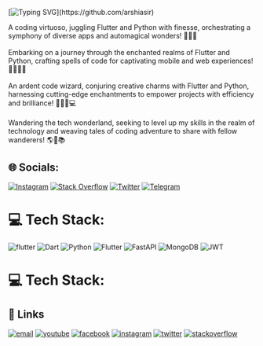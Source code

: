 [![Typing SVG](https://readme-typing-svg.demolab.com?font=Fira+Code&weight=800&size=19&pause=1000&color=09F7E0&background=FF000000&center=true&vCenter=true&random=false&width=435&lines=HELLO+FINDER+!!!)](https://github.com/arshiasir)


A coding virtuoso, juggling Flutter and Python with finesse, orchestrating a symphony of diverse apps and automagical wonders! 🎼🎹🎶<br><br>Embarking on a journey through the enchanted realms of Flutter and Python, crafting spells of code for captivating mobile and web experiences! 🧙‍♂️✨📱<br><br>An ardent code wizard, conjuring creative charms with Flutter and Python, harnessing cutting-edge enchantments to empower projects with efficiency and brilliance! 🧙‍♀️🔮💻<br><br>Wandering the tech wonderland, seeking to level up my skills in the realm of technology and weaving tales of coding adventure to share with fellow wanderers! 🌎🚀📚


## 🌐 Socials:
[![Instagram](https://img.shields.io/badge/Instagram-%23E4405F.svg?logo=Instagram&logoColor=white)](https://instagram.com/arshia_sir) [![Stack Overflow](https://img.shields.io/badge/-Stackoverflow-FE7A16?logo=stack-overflow&logoColor=white)](https://stackoverflow.com/users/arshia_sir) [![Twitter](https://img.shields.io/badge/Twitter-%231DA1F2.svg?logo=Twitter&logoColor=white)](https://twitter.com/arshia_sir) [![Telegram](https://img.shields.io/badge/Telegram%20communication-arshia_sir-orange%20.svg?logo=telegram&logoColor=blu)](https://t.me/arshia_sir)
# 💻 Tech Stack:
<a><img src="https://img.icons8.com/color/flutter" alt="flutter"/></a>
![Dart](https://img.shields.io/badge/dart-%230175C2.svg?style=for-the-badge&logo=dart&logoColor=white) ![Python](https://img.shields.io/badge/python-3670A0?style=for-the-badge&logo=python&logoColor=ffdd54) ![Flutter](https://img.shields.io/badge/Flutter-%2302569B.svg?style=for-the-badge&logo=Flutter&logoColor=white) ![FastAPI](https://img.shields.io/badge/FastAPI-005571?style=for-the-badge&logo=fastapi) ![MongoDB](https://img.shields.io/badge/MongoDB-%234ea94b.svg?style=for-the-badge&logo=mongodb&logoColor=white) ![JWT](https://img.shields.io/badge/JWT-black?style=for-the-badge&logo=JSON%20web%20tokens)

# 💻 Tech Stack:
## :link: Links

<p align="center">
  
  <a href="mailto:message.arshia.sir@gmail.com"><img src="https://img.icons8.com/color/96/000000/gmail.png" alt="email"/></a>
  <a href="https://www.youtube.com/@arshia_sir"><img src="https://img.icons8.com/color/96/000000/youtube.png" alt="youtube"/></a>
  <a href="https://www.facebook.com/arshia_sir"><img src="https://img.icons8.com/color/96/000000/facebook.png" alt="facebook"/></a>
  <a href="https://www.instagram.com/arshia_sir/"><img src="https://img.icons8.com/color/96/000000/instagram-new.png" alt="instagram"/></a>
  <a href="https://twitter.com/arshia_sir"><img src="https://img.icons8.com/color/96/000000/twitter-squared.png" alt="twitter"/></a>
  <a href="https://stackoverflow.com/users/18932046/arshia-sir"><img src="https://img.icons8.com/color/96/000000/stackoverflow.png" alt="stackoverflow"/></a>

</p>
